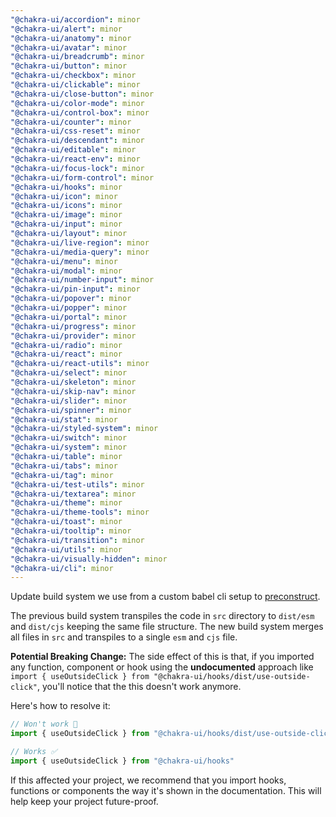 ```yaml
---
"@chakra-ui/accordion": minor
"@chakra-ui/alert": minor
"@chakra-ui/anatomy": minor
"@chakra-ui/avatar": minor
"@chakra-ui/breadcrumb": minor
"@chakra-ui/button": minor
"@chakra-ui/checkbox": minor
"@chakra-ui/clickable": minor
"@chakra-ui/close-button": minor
"@chakra-ui/color-mode": minor
"@chakra-ui/control-box": minor
"@chakra-ui/counter": minor
"@chakra-ui/css-reset": minor
"@chakra-ui/descendant": minor
"@chakra-ui/editable": minor
"@chakra-ui/react-env": minor
"@chakra-ui/focus-lock": minor
"@chakra-ui/form-control": minor
"@chakra-ui/hooks": minor
"@chakra-ui/icon": minor
"@chakra-ui/icons": minor
"@chakra-ui/image": minor
"@chakra-ui/input": minor
"@chakra-ui/layout": minor
"@chakra-ui/live-region": minor
"@chakra-ui/media-query": minor
"@chakra-ui/menu": minor
"@chakra-ui/modal": minor
"@chakra-ui/number-input": minor
"@chakra-ui/pin-input": minor
"@chakra-ui/popover": minor
"@chakra-ui/popper": minor
"@chakra-ui/portal": minor
"@chakra-ui/progress": minor
"@chakra-ui/provider": minor
"@chakra-ui/radio": minor
"@chakra-ui/react": minor
"@chakra-ui/react-utils": minor
"@chakra-ui/select": minor
"@chakra-ui/skeleton": minor
"@chakra-ui/skip-nav": minor
"@chakra-ui/slider": minor
"@chakra-ui/spinner": minor
"@chakra-ui/stat": minor
"@chakra-ui/styled-system": minor
"@chakra-ui/switch": minor
"@chakra-ui/system": minor
"@chakra-ui/table": minor
"@chakra-ui/tabs": minor
"@chakra-ui/tag": minor
"@chakra-ui/test-utils": minor
"@chakra-ui/textarea": minor
"@chakra-ui/theme": minor
"@chakra-ui/theme-tools": minor
"@chakra-ui/toast": minor
"@chakra-ui/tooltip": minor
"@chakra-ui/transition": minor
"@chakra-ui/utils": minor
"@chakra-ui/visually-hidden": minor
"@chakra-ui/cli": minor
---
```


Update build system we use from a custom babel cli setup to
[preconstruct](https://preconstruct.tools/).

The previous build system transpiles the code in `src` directory to `dist/esm`
and `dist/cjs` keeping the same file structure. The new build system merges all
files in `src` and transpiles to a single `esm` and `cjs` file.

**Potential Breaking Change:** The side effect of this is that, if you imported
any function, component or hook using the **undocumented** approach like
`import { useOutsideClick } from "@chakra-ui/hooks/dist/use-outside-click"`,
you'll notice that the this doesn't work anymore.

Here's how to resolve it:

```jsx live=false
// Won't work 🎇
import { useOutsideClick } from "@chakra-ui/hooks/dist/use-outside-click"

// Works ✅
import { useOutsideClick } from "@chakra-ui/hooks"
```

If this affected your project, we recommend that you import hooks, functions or
components the way it's shown in the documentation. This will help keep your
project future-proof.

